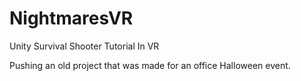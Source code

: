 # NightmaresVR
Unity Survival Shooter Tutorial In VR

Pushing an old project that was made for an office Halloween event.
